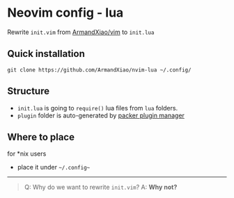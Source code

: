 # Neovim config - lua

Rewrite `init.vim` from [ArmandXiao/vim](https://github.com/ArmandXiao/vim) to `init.lua`

## Quick installation
```
git clone https://github.com/ArmandXiao/nvim-lua ~/.config/
```

## Structure
- `init.lua` is going to `require()` lua files from `lua` folders.
- `plugin` folder is auto-generated by [packer plugin manager](https://github.com/wbthomason/packer.nvim)

## Where to place
for \*nix users
- place it under `~/.config~`

---

> Q: Why do we want to rewrite `init.vim`?
> A: **Why not?**
